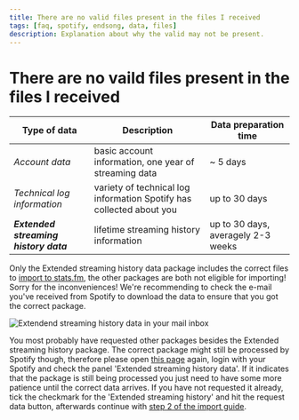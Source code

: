 ```yaml
---
title: There are no valid files present in the files I received
tags: [faq, spotify, endsong, data, files]
description: Explanation about why the valid may not be present.
---
```


# There are no vaild files present in the files I received

| Type of data                          | Description                                                          | Data preparation time              |
| ------------------------------------- | -------------------------------------------------------------------- | ---------------------------------- |
| _Account data_                        | basic account information, one year of streaming data                | ~ 5 days                           |
| _Technical log information_           | variety of technical log information Spotify has collected about you | up to 30 days                      |
| **_Extended streaming history data_** | lifetime streaming history information                               | up to 30 days, averagely 2-3 weeks |

Only the Extended streaming history data package includes the correct files to [import to stats.fm](../spotify-import), the other packages are both not eligible for importing! Sorry for the inconveniences! We're recommending to check the e-mail you've received from Spotify to download the data to ensure that you got the correct package.

![Extendend streaming history data in your mail inbox](/img/import/step5.png 'Download your extended streaming history data')

You most probably have requested other packages besides the Extended streaming history package. The correct package might still be processed by Spotify though, therefore please open [this page](https://www.spotify.com/account/privacy/) again, login with your Spotify and check the panel 'Extended streaming history data'. If it indicates that the package is still being processed you just need to have some more patience until the correct data arrives. If you have not requested it already, tick the checkmark for the 'Extended streaming history' and hit the request data button, afterwards continue with [step 2 of the import guide](../spotify-import#2-confirm-your-request).
